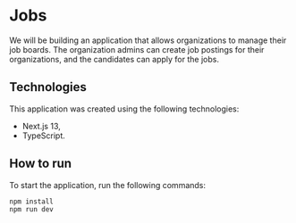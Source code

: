# Jobs

We will be building an application that allows organizations to manage their job boards. The organization admins can create job postings for their organizations, and the candidates can apply for the jobs.

## Technologies

This application was created using the following technologies:

- Next.js 13,
- TypeScript.

## How to run

To start the application, run the following commands:

```cmd
npm install
npm run dev
```
